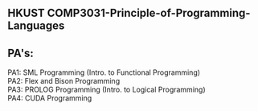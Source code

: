 ## HKUST COMP3031-Principle-of-Programming-Languages 

## PA's:
PA1: SML Programming (Intro. to Functional Programming) <br />
PA2: Flex and Bison Programming <br />
PA3: PROLOG Programming (Intro. to Logical Programming) <br />
PA4: CUDA Programming <br />

